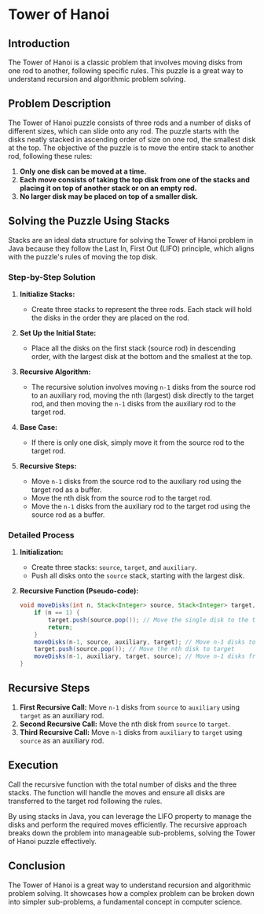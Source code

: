 # Tower of Hanoi

## Introduction
The Tower of Hanoi is a classic problem that involves moving disks from one rod to another, following specific rules. This puzzle is a great way to understand recursion and algorithmic problem solving.

## Problem Description

The Tower of Hanoi puzzle consists of three rods and a number of disks of different sizes, which can slide onto any rod. The puzzle starts with the disks neatly stacked in ascending order of size on one rod, the smallest disk at the top. The objective of the puzzle is to move the entire stack to another rod, following these rules:

1. **Only one disk can be moved at a time.**
2. **Each move consists of taking the top disk from one of the stacks and placing it on top of another stack or on an empty rod.**
3. **No larger disk may be placed on top of a smaller disk.**

## Solving the Puzzle Using Stacks

Stacks are an ideal data structure for solving the Tower of Hanoi problem in Java because they follow the Last In, First Out (LIFO) principle, which aligns with the puzzle's rules of moving the top disk.

### Step-by-Step Solution

1. **Initialize Stacks:**
   - Create three stacks to represent the three rods. Each stack will hold the disks in the order they are placed on the rod.

2. **Set Up the Initial State:**
   - Place all the disks on the first stack (source rod) in descending order, with the largest disk at the bottom and the smallest at the top.

3. **Recursive Algorithm:**
   - The recursive solution involves moving `n-1` disks from the source rod to an auxiliary rod, moving the nth (largest) disk directly to the target rod, and then moving the `n-1` disks from the auxiliary rod to the target rod.

4. **Base Case:**
   - If there is only one disk, simply move it from the source rod to the target rod.

5. **Recursive Steps:**
   - Move `n-1` disks from the source rod to the auxiliary rod using the target rod as a buffer.
   - Move the nth disk from the source rod to the target rod.
   - Move the `n-1` disks from the auxiliary rod to the target rod using the source rod as a buffer.

### Detailed Process

1. **Initialization:**
   - Create three stacks: `source`, `target`, and `auxiliary`.
   - Push all disks onto the `source` stack, starting with the largest disk.

2. **Recursive Function (Pseudo-code):**
   ```java
   void moveDisks(int n, Stack<Integer> source, Stack<Integer> target, Stack<Integer> auxiliary) {
       if (n == 1) {
           target.push(source.pop()); // Move the single disk to the target
           return;
       }
       moveDisks(n-1, source, auxiliary, target); // Move n-1 disks to auxiliary
       target.push(source.pop()); // Move the nth disk to target
       moveDisks(n-1, auxiliary, target, source); // Move n-1 disks from auxiliary to target
   }
## Recursive Steps

1. **First Recursive Call:** Move `n-1` disks from `source` to `auxiliary` using `target` as an auxiliary rod.
2. **Second Recursive Call:** Move the nth disk from `source` to `target`.
3. **Third Recursive Call:** Move `n-1` disks from `auxiliary` to `target` using `source` as an auxiliary rod.

## Execution

Call the recursive function with the total number of disks and the three stacks. The function will handle the moves and ensure all disks are transferred to the target rod following the rules.

By using stacks in Java, you can leverage the LIFO property to manage the disks and perform the required moves efficiently. The recursive approach breaks down the problem into manageable sub-problems, solving the Tower of Hanoi puzzle effectively.

## Conclusion

The Tower of Hanoi is a great way to understand recursion and algorithmic problem solving. It showcases how a complex problem can be broken down into simpler sub-problems, a fundamental concept in computer science.
